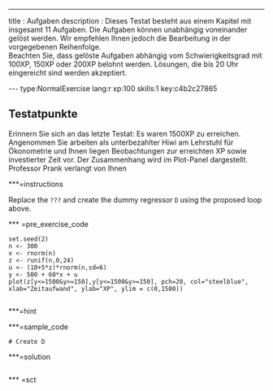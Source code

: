 ---
  title       : Aufgaben
description : Dieses Testat besteht aus einem Kapitel mit insgesamt 11 Aufgaben. Die Aufgaben können unabhängig voneinander gelöst werden. Wir empfehlen Ihnen jedoch die Bearbeitung in der vorgegebenen Reihenfolge. <br> Beachten Sie, dass gelöste Aufgaben abhängig vom Schwierigkeitsgrad mit 100XP, 150XP oder 200XP belohnt werden. Lösungen, die bis 20 Uhr eingereicht sind werden akzeptiert.

--- type:NormalExercise lang:r xp:100 skills:1 key:c4b2c27865
## Testatpunkte


Erinnern Sie sich an das letzte Testat: Es waren 1500XP zu erreichen. Angenommen Sie arbeiten als unterbezahlter Hiwi am Lehrstuhl für Ökonometrie und Ihnen liegen Beobachtungen zur erreichten XP sowie investierter Zeit vor. Der Zusammenhang wird im Plot-Panel dargestellt.
<br>
Professor Prank verlangt von Ihnen 




***=instructions

Replace the `???` and create the dummy regressor `D` using the proposed loop above.


*** =pre_exercise_code
```{r}
set.seed(2)
n <- 300
x <- rnorm(n)
z <- runif(n,0,24)
u <- (10+5*z)*rnorm(n,sd=6)
y <- 500 + 60*x + u
plot(z[y<=1500&y>=150],y[y<=1500&y>=150], pch=20, col="steelblue", xlab="Zeitaufwand", ylab="XP", ylim = c(0,1500))


```

***=hint


***=sample_code
```{r}
# Create D

```

***=solution
```{r}
```

*** =sct
```{r}
```

